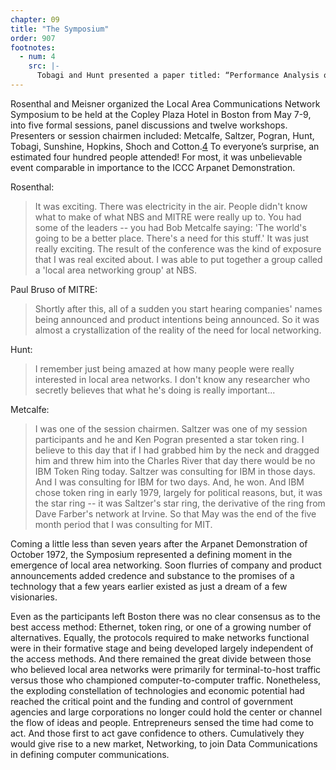 ```yaml
---
chapter: 09
title: "The Symposium"
order: 907
footnotes:
  - num: 4
    src: |-
      Tobagi and Hunt presented a paper titled: “Performance Analysis of Carrier Sense Multiple Access with Collision Detection.”(Fouad A. Tobagi and V. Bruce Hunt, “Performance Analysis of Carrier Sense Multiple Access with Collision Detection, Computer Networks 4, North-Holland Publishing Co, 1980 pp. 245-259) Kleinrock and Tobagi first coined the expression Carrier Sense Mltiple Access, CSMA, in connection with two papers published in 1975. L. Kleinrock and F. A. Tobagi, Packet Switching in radio channels: Part I -- Carrier Sense Multiple-Access modes and their throughput-delay characteristics, *IEEE Trans. Commun.*, vol. Com-23, pp. 1400-1416, Dec. 1975 and F. A. Tobagi and L. Kleinrock, “Packet Switching in Radio Channels: Part II -- The Hidden Terminal Problem in Carrier Sense Multiple-Access and the Busy-Tone Solution,” *IEEE Trans. Commun.*, vol. Com-23, pp. 1417-1433, Dec 1975
---
```


Rosenthal and Meisner organized the Local Area Communications Network Symposium to be held at the Copley Plaza Hotel in Boston from May 7-9, into five formal sessions, panel discussions and twelve workshops. Presenters or session chairmen included: Metcalfe, Saltzer, Pogran, Hunt, Tobagi, Sunshine, Hopkins, Shoch and Cotton.<a name="fnloc4" href="#fn4">4</a>  To everyone’s surprise, an estimated four hundred people attended! For most, it was unbelievable event comparable in importance to the ICCC Arpanet Demonstration.

Rosenthal:

>It was exciting. There was electricity in the air. People didn't know what to make of what NBS and MITRE were really up to. You had some of the leaders -- you had Bob Metcalfe saying: 'The world's going to be a better place. There's a need for this stuff.' It was just really exciting. The result of the conference was the kind of exposure that I was real excited about. I was able to put together a group called a 'local area networking group' at NBS.

Paul Bruso of MITRE:

>Shortly after this, all of a sudden you start hearing companies' names being announced and product intentions being announced. So it was almost a crystallization of the reality of the need for local networking.

Hunt:

>I remember just being amazed at how many people were really interested in local area networks. I don't know any researcher who secretly believes that what he's doing is really important...

Metcalfe:

>I was one of the session chairmen. Saltzer was one of my session participants and he and Ken Pogran presented a star token ring. I believe to this day that if I had grabbed him by the neck and dragged him and threw him into the Charles River that day there would be no IBM Token Ring today. Saltzer was consulting for IBM in those days. And I was consulting for IBM for two days. And, he won. And IBM chose token ring in early 1979, largely for political reasons, but, it was the star ring -- it was Saltzer's star ring, the derivative of the ring from Dave Farber's network at Irvine. So that May was the end of the five month period that I was consulting for MIT.

Coming a little less than seven years after the Arpanet Demonstration of October 1972, the Symposium represented a defining moment in the emergence of local area networking. Soon flurries of company and product announcements added credence and substance to the promises of a technology that a few years earlier existed as just a dream of a few visionaries.

Even as the participants left Boston there was no clear consensus as to the best access method: Ethernet, token ring, or one of a growing number of alternatives. Equally, the protocols required to make networks functional were in their formative stage and being developed largely independent of the access methods. And there remained the great divide between those who believed local area networks were primarily for terminal-to-host traffic versus those who championed computer-to-computer traffic. Nonetheless, the exploding constellation of technologies and economic potential had reached the critical point and the funding and control of government agencies and large corporations no longer could hold the center or channel the flow of ideas and people. Entrepreneurs sensed the time had come to act. And those first to act gave confidence to others. Cumulatively they would give rise to a new market, Networking, to join Data Communications in defining computer communications.

